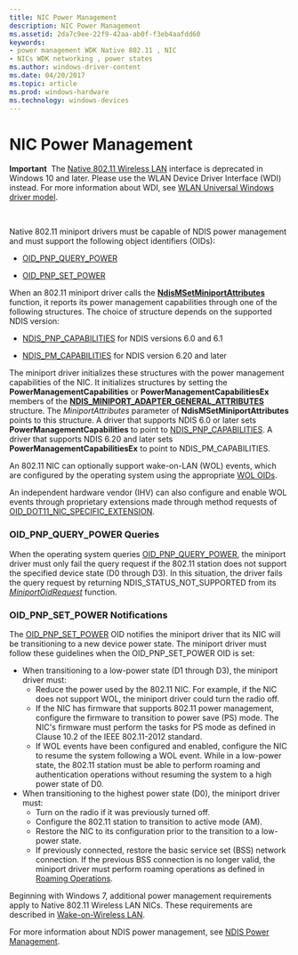 ```yaml
---
title: NIC Power Management
description: NIC Power Management
ms.assetid: 2da7c9ee-22f9-42aa-ab0f-f3eb4aafdd60
keywords:
- power management WDK Native 802.11 , NIC
- NICs WDK networking , power states
ms.author: windows-driver-content
ms.date: 04/20/2017
ms.topic: article
ms.prod: windows-hardware
ms.technology: windows-devices
---
```


# NIC Power Management


**Important**  The [Native 802.11 Wireless LAN](native-802-11-wireless-lan4.md) interface is deprecated in Windows 10 and later. Please use the WLAN Device Driver Interface (WDI) instead. For more information about WDI, see [WLAN Universal Windows driver model](wifi-universal-driver-model.md).

 

Native 802.11 miniport drivers must be capable of NDIS power management and must support the following object identifiers (OIDs):

-   [OID\_PNP\_QUERY\_POWER](https://msdn.microsoft.com/library/windows/hardware/ff569778)

-   [OID\_PNP\_SET\_POWER](https://msdn.microsoft.com/library/windows/hardware/ff569780)

When an 802.11 miniport driver calls the [**NdisMSetMiniportAttributes**](https://msdn.microsoft.com/library/windows/hardware/ff563672) function, it reports its power management capabilities through one of the following structures. The choice of structure depends on the supported NDIS version:

-   [NDIS\_PNP\_CAPABILITIES](https://msdn.microsoft.com/library/windows/hardware/ff569774) for NDIS versions 6.0 and 6.1

-   [NDIS\_PM\_CAPABILITIES](https://msdn.microsoft.com/library/windows/hardware/ff566748) for NDIS version 6.20 and later

The miniport driver initializes these structures with the power management capabilities of the NIC. It initializes structures by setting the **PowerManagementCapabilities** or **PowerManagementCapabilitiesEx** members of the [**NDIS\_MINIPORT\_ADAPTER\_GENERAL\_ATTRIBUTES**](https://msdn.microsoft.com/library/windows/hardware/ff565923) structure. The *MiniportAttributes* parameter of **NdisMSetMiniportAttributes** points to this structure. A driver that supports NDIS 6.0 or later sets **PowerManagementCapabilities** to point to [NDIS\_PNP\_CAPABILITIES](https://msdn.microsoft.com/library/windows/hardware/ff569774). A driver that supports NDIS 6.20 and later sets **PowerManagementCapabilitiesEx** to point to NDIS\_PM\_CAPABILITIES.

An 802.11 NIC can optionally support wake-on-LAN (WOL) events, which are configured by the operating system using the appropriate [WOL OIDs](https://msdn.microsoft.com/library/windows/hardware/ff564784).

An independent hardware vendor (IHV) can also configure and enable WOL events through proprietary extensions made through method requests of [OID\_DOT11\_NIC\_SPECIFIC\_EXTENSION](https://msdn.microsoft.com/library/windows/hardware/ff569393).

### <a href="" id="oid-pnp-query-power-queries"></a>OID\_PNP\_QUERY\_POWER Queries

When the operating system queries [OID\_PNP\_QUERY\_POWER](https://msdn.microsoft.com/library/windows/hardware/ff569778), the miniport driver must only fail the query request if the 802.11 station does not support the specified device state (D0 through D3). In this situation, the driver fails the query request by returning NDIS\_STATUS\_NOT\_SUPPORTED from its [*MiniportOidRequest*](https://msdn.microsoft.com/library/windows/hardware/ff559416) function.

### <a href="" id="oid-pnp-set-power-notifications"></a>OID\_PNP\_SET\_POWER Notifications

The [OID\_PNP\_SET\_POWER](https://msdn.microsoft.com/library/windows/hardware/ff569780) OID notifies the miniport driver that its NIC will be transitioning to a new device power state. The miniport driver must follow these guidelines when the OID\_PNP\_SET\_POWER OID is set:

-   When transitioning to a low-power state (D1 through D3), the miniport driver must:
    -   Reduce the power used by the 802.11 NIC. For example, if the NIC does not support WOL, the miniport driver could turn the radio off.
    -   If the NIC has firmware that supports 802.11 power management, configure the firmware to transition to power save (PS) mode. The NIC's firmware must perform the tasks for PS mode as defined in Clause 10.2 of the IEEE 802.11-2012 standard.
    -   If WOL events have been configured and enabled, configure the NIC to resume the system following a WOL event. While in a low-power state, the 802.11 station must be able to perform roaming and authentication operations without resuming the system to a high power state of D0.
-   When transitioning to the highest power state (D0), the miniport driver must:
    -   Turn on the radio if it was previously turned off.
    -   Configure the 802.11 station to transition to active mode (AM).
    -   Restore the NIC to its configuration prior to the transition to a low-power state.
    -   If previously connected, restore the basic service set (BSS) network connection. If the previous BSS connection is no longer valid, the miniport driver must perform roaming operations as defined in [Roaming Operations](roaming-operations.md).

Beginning with Windows 7, additional power management requirements apply to Native 802.11 Wireless LAN NICs. These requirements are described in [Wake-on-Wireless LAN](wake-on-wireless-lan.md).

For more information about NDIS power management, see [NDIS Power Management](ndis-power-management.md).

 

 





